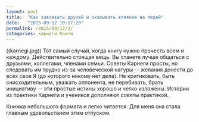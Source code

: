 ```yaml
---
layout: post
title:  "Как завоевать друзей и оказывать влияние на людей"
date:   "2015-09-12 10:17:29"
permalink: /2015/09/12/2/
categories: карнеги Книги
---
```

((karnegi.jpg))
Тот самый случай, когда книгу нужно прочесть всем и каждому. Действительно стоящая вещь. Вы станете лучше общаться с друзьями, коллегами, членами семьи. Советы Карнеги просты, но следовать им трудно из-за человеческой натуры -- желания донести до всех свое Я (до которого никому нет дела). Не критиковать, быть снисходительным, уважать оппонента, не перебивать, брать инициативу -- эти простые истины хорошо и четко изложены. Истории из практики Карнеги и учеников дополняют советы практикой.

Книжка небольшого формата и легко читается. Для меня она стала главным удовольствием этим отпуском.


